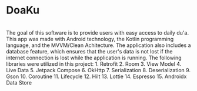 # DoaKu
<br>
The goal of this software is to provide users with easy access to daily du'a. This app was made with Android technology, the Kotlin programming language, and the MVVM/Clean Achitecture. The application also includes a database feature, which ensures that the user's data is not lost if the internet connection is lost while the application is running. The following libraries were utilized in this project:
1. Retrofit
2. Room
3. View Model
4. Live Data
5. Jetpack Compose
6. OkHttp
7. Serialization
8. Deserialization
9. Gson
10. Coroutine
11. Lifecycle
12. Hilt
13. Lottie
14. Espresso
15. Androidx Data Store
